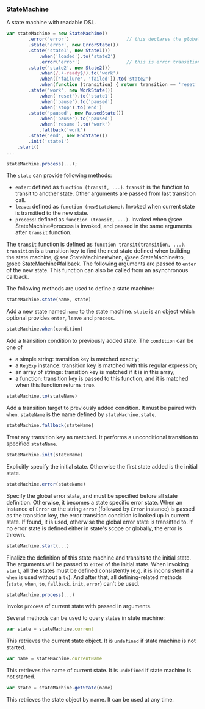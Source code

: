 ### StateMachine

A state machine with readable DSL.

```javascript
var stateMachine = new StateMachine()
        .error('error')                     // this declares the global error state
        .state('error', new ErrorState())
        .state('state1', new State1())
            .when('loaded').to('state2')
            .error('error')                 // this is error transition for state1
        .state('state2', new State2())
            .when(/.+-ready$/).to('work')
            .when(['failure', 'failed']).to('state2')
            .when(function (transition) { return transition == 'reset' }).to('state1')
        .state('work', new WorkState())
            .when('reset').to('state1')
            .when('pause').to('paused')
            .when('stop').to('end')
        .state('paused', new PausedState())
            .when('pause').to('paused')
            .when('resume').to('work')
            .fallback('work')
        .state('end', new EndState())
        .init('state1')
    .start()
...

stateMachine.process(...);
```

The `state` can provide following methods:

- `enter`: defined as `function (transit, ...)`. `transit` is the function to transit to another state. Other arguments are passed from last transition call.
- `leave`: defined as `function (newStateName)`. Invoked when current state is transitted to the new state.
- `process`: defined as `function (transit, ...)`. Invoked when @see StateMachine#process is invoked, and passed in the same arguments after `transit` function.

The `transit` function is defined as `function transit(transition, ...)`. `transition` is a transition key to find the next state defined when building the
state machine, @see StateMachine#when, @see StateMachine#to, @see StateMachine#fallback. The following arguments are passed to `enter` of the new state. This
function can also be called from an asynchronous callback.

The following methods are used to define a state machine:

```javascript
stateMachine.state(name, state)
```

Add a new state named `name` to the state machine. `state` is an object which optional provides `enter`, `leave` and `process`.

```javascript
stateMachine.when(condition)
```

Add a transition condition to previously added state. The `condition` can be one of

- a simple string: transition key is matched exactly;
- a `RegExp` instance: transition key is matched with this regular expression;
- an array of strings: transition key is matched if it is in this array;
- a function: transition key is passed to this function, and it is matched when this function returns `true`.

```javascript
stateMachine.to(stateName)
```

Add a transition target to previously added condition. It must be paired with `when`. `stateName` is the name defined by `stateMachine.state`.

```javascript
stateMachine.fallback(stateName)
```

Treat any transition key as matched. It performs a unconditional transition to specified `stateName`.

```javascript
stateMachine.init(stateName)
```

Explicitly specify the initial state. Otherwise the first state added is the initial state.

```javascript
stateMachine.error(stateName)
```

Specify the global error state, and must be specified before all state definition. Otherwise, it becomes a state specific error state. When an instance of
`Error` or the string `error` (followed by `Error` instance) is passed as the transition key, the error transition condition is looked up in current state.
If found, it is used, otherwise the global error state is transitted to. If no error state is defined either in state's scope or globally, the error is thrown.

```javascript
stateMachine.start(...)
```

Finalize the definition of this state machine and transits to the initial state. The arguments will be passed to `enter` of the initial state.
When invoking `start`, all the states must be defined consistently (e.g. it is inconsistent if a `when` is used without a `to`).
And after that, all defining-related methods (`state`, `when`, `to`, `fallback`, `init`, `error`) can't be used.

```javascript
stateMachine.process(...)
```

Invoke `process` of current state with passed in arguments.

Several methods can be used to query states in state machine:

```javascript
var state = stateMachine.current
```

This retrieves the current state object. It is `undefined` if state machine is not started.

```javascript
var name = stateMachine.currentName
```

This retrieves the name of current state. It is `undefined` if state machine is not started.

```javascript
var state = stateMachine.getState(name)
```

This retrieves the state object by name. It can be used at any time.